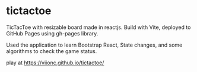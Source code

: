 # tictactoe
TicTacToe with resizable board made in reactjs.
Build with Vite, deployed to GitHub Pages using gh-pages library.

Used the application to learn Bootstrap React, State changes, and some algorithms to check the game status.

play at https://viionc.github.io/tictactoe/
